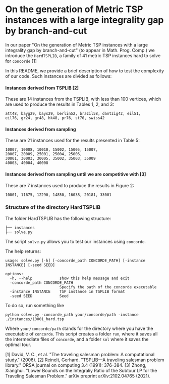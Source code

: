 # On the generation of Metric TSP instances with a large integrality gap by branch-and-cut

In our paper "On the generation of Metric TSP instances with a large integrality gap by branch-and-cut" (to appear in Math. Prog. Comp.)  we introduce the `HardTSPLIB`, a family of 41 metric TSP instances hard to solve for `concorde` [1]

In this README, we provide a brief description of how to test the complexity of our code.
Such instances are divided as follows:

#### Instances derived from TSPLIB [2]
These are 14 instances from the TSPLIB, with less than 100 vertices, which are used to produce the results in Tables 1, 2, and 3:
```
att48, bayg29, bays29, berlin52, brazil58, dantzig42, eil51,
eil76, gr24, gr48, hk48, pr76, st70, swiss42
```

#### Instances derived from sampling
These are 21 instances used for the results presented in Table 5:
```
10007, 10008, 10010, 15002, 15005, 15007,
20007, 20009, 25001, 25004, 25006,
30001, 30003, 30005, 35002, 35003, 35009
40003, 40004, 40008
```

#### Instances derived from sampling until we are competitive with [3]
These are 7 instances used to produce the results in Figure 2:

```
10001, 11675, 12290, 14850, 16038, 20181, 33001
```


### Structure of the directory HardTSPLIB

The folder HardTSPLIB has the following structure:

```
├── instances
├── solve.py
```

The script `solve.py` allows you to test our instances using `concorde`.

The help returns:
```
usage: solve.py [-h] [-concorde_path CONCORDE_PATH] [-instance INSTANCE] [-seed SEED]

options:
  -h, --help            show this help message and exit
  -concorde_path CONCORDE_PATH
                        Specify the path of the concorde executable
  -instance INSTANCE    TSP instance in TSPLIB format
  -seed SEED            Seed
```

To do so, run something like
```
python solve.py -concorde_path your/concorde/path -instance ./instances/10001_hard.tsp
```

Where `your/concorde/path` stands for the directory where you have the executable of `concorde`.
This script creates a folder `run`, where it saves all the intermediate files of `concorde`, and a folder `sol`
where it saves the optimal tour.

[1] David, V. C., et al. "The traveling salesman problem: A computational study." (2006).
[2] Reinelt, Gerhard. "TSPLIB—A traveling salesman problem library." ORSA journal on computing 3.4 (1991): 376-384.
[3] Zhong, Xianghui. "Lower Bounds on the Integraliy Ratio of the Subtour LP for the Traveling Salesman Problem." arXiv preprint arXiv:2102.04765 (2021).
